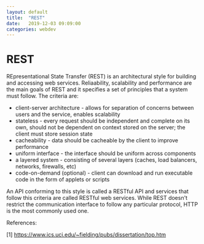 ```yaml
---
layout: default
title:  "REST"
date:   2019-12-03 09:09:00
categories: webdev
---
```


# REST
REpresentational State Transfer (REST) is an architectural style for building and accessing web services. Reliaability, scalability and performance are the main goals of REST and it specifies a set of principles that a system must follow. The criteria are:
 * client-server architecture - allows for separation of concerns between users and the service, enables scalability
 * stateless - every request should be independent and complete on its own, should not be dependent on context stored on the server; the client must store session state
 * cacheability - data should be cacheable by the client to improve performance
 * uniform interface - the interface should be uniform across components
 * a layered system - consisting of several layers (caches, load balancers, networks, firewalls, etc)
 * code-on-demand (optional) - client can download and run executable code in the form of applets or scripts

An API conforming to this style is called a RESTful API and services that follow this criteria are called RESTful web services. While REST doesn't restrict the communication interface to follow any particular protocol, HTTP is the most commonly used one.


References:

[1] https://www.ics.uci.edu/~fielding/pubs/dissertation/top.htm
